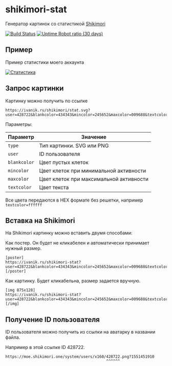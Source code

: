 # shikimori-stat

Генератор картинок со статистикой [Shikimori](https://shikimori.one/)

[![Build Status](https://travis-ci.org/ivanik7/shikimori-stat.svg?branch=master)](https://travis-ci.org/ivanik7/shikimori-stat)
[![Uptime Robot ratio (30 days)](https://img.shields.io/uptimerobot/ratio/m783154352-0460d400bd7a20fe3d858b04.svg)](https://status.ivanik.ru)

## Пример

Пример статистики моего аккаунта

[![Статистика](https://mgn.ivanik.ru/shikimori/stat.svg?user=428722&blankcolor=ebedf0&mincolor=c6e48b&maxcolor=196127&textcolor=000000)](https://shikimori.one/ivanik)

## Запрос картинки

Картинку можно получить по ссылке

```
https://ivanik.ru/shikimori/stat.svg?user=428722&blankcolor=434343&mincolor=245652&maxcolor=009688&textcolor=ffffff
```

Параметры:

| Параметр     | Значение                                |
| ------------ | --------------------------------------- |
| `type`       | Тип картинки. SVG или PNG               |
| `user`       | ID пользователя                         |
| `blankcolor` | Цвет пустых клеток                      |
| `mincolor`   | Цвет клеток при минимальной активности  |
| `maxcolor`   | Цвет клеток при максимальной активности |
| `textcolor`  | Цвет текста                             |

Все цвета передаются в HEX формате без решетки, например `textcolor=ffffff`

## Вставка на Shikimori

На Shikimori картинку можно вставить двумя способами:

Как постер. Он будет не кликабелен и автоматически принимает нужный размер.

```bbcode
[poster]
https://ivanik.ru/shikimori-stat?user=428722&blankcolor=434343&mincolor=245652&maxcolor=009688&textcolor=ffffff
[/poster]
```

Как картинку. Будет кликабельна, размер задается вручную.

```bbcode
[img 875x128]
https://ivanik.ru/shikimori-stat?user=428722&blankcolor=434343&mincolor=245652&maxcolor=009688&textcolor=ffffff
[/img]
```

## Получение ID пользователя

ID пользователя можно получить из ссылки на аватарку в названии файла.

Например в этой ссылке ID 428722.

```
https://moe.shikimori.one/system/users/x160/428722.png?1551451910
                                            ^^^^^^
```
